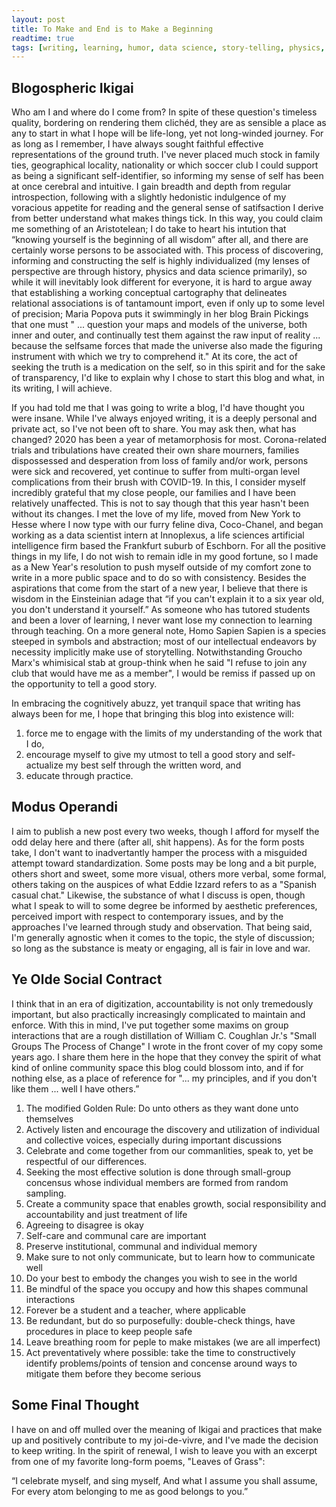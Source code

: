 ```yaml
---
layout: post
title: To Make and End is to Make a Beginning
readtime: true
tags: [writing, learning, humor, data science, story-telling, physics, history]
---
```


## Blogospheric Ikigai

Who am I and where do I come from? In spite of these question's timeless quality, bordering on rendering them clichéd, they are as sensible a place as any to start
in what I hope will be life-long, yet not long-winded journey. For as long as I remember, I have always sought faithful effective representations of the ground truth.
I've never placed much stock in family ties, geographical locality, nationality or which soccer club I could support as being a significant self-identifier, so 
informing my sense of self has been at once cerebral and intuitive. I gain breadth and depth from regular introspection, following with a slightly hedonistic 
indulgence of my voracious appetite for reading and the general sense of satifsaction I derive from better understand what makes things tick. In this way, you could
claim me something of an Aristotelean; I do take to heart his intution that “knowing yourself is the beginning of all wisdom” after all, and there are certainly 
worse persons to be associated with.  This process of discovering, informing and constructing the self is highly individualized (my lenses of perspective are through
history, physics and data science primarily), so while it will inevitably look different for everyone, it is hard to argue away that establishing a working conceptual 
cartography that delineates relational associations is of tantamount import, even if only up to some level of precision; Maria Popova puts it swimmingly in her blog 
Brain Pickings that one must " ... question your maps and models of the universe, both inner and outer, and continually test them against the raw input of reality ... 
because the selfsame forces that made the universe also made the figuring instrument with which we try to comprehend it." At its core, the act of seeking the truth is 
a medication on the self, so in this spirit and for the sake of transparency, I'd like to explain why I chose to start this blog and what, in its writing, I will achieve. 

If you had told me that I was going to write a blog, I'd have thought you were insane. While I've always enjoyed writing, it is a deeply personal and private act, so I've 
not been oft to share. You may ask then, what has changed? 2020 has been a year of metamorphosis for most. Corona-related trials and tribulations have created their own 
share mourners, families dispossessed and desperation from loss of family and/or work, persons were sick and recovered, yet continue to suffer from multi-organ level 
complications from their brush with COVID-19. In this, I consider myself incredibly grateful that my close people, our families and I have been relatively unaffected. This 
is not to say though that this year hasn't been without its changes. I met the love of my life, moved from New York to Hesse where I now type with our furry feline diva,
Coco-Chanel, and began working as a data scientist intern at Innoplexus, a life sciences artificial intelligence firm based the Frankfurt suburb of Eschborn. For all 
the positive things in my life, I do not wish to remain idle in my good fortune, so I made as a New Year's resolution to push myself outside of my comfort zone to write in
a more public space and to do so with consistency. Besides the aspirations that come from the start of a new year, I believe that there is wisdom in the Einsteinian adage that
“if you can't explain it to a six year old, you don't understand it yourself.” As someone who has tutored students and been a lover of learning, I never want lose my connection
to learning through teaching. On a more general note, Homo Sapien Sapien is a species steeped in symbols and abstraction; most of our intellectual endeavors by necessity
implicitly make use of storytelling. Notwithstanding Groucho Marx's whimisical stab at group-think when he said "I refuse to join any club that would have me as a member",
I would be remiss if passed up on the opportunity to tell a good story.
  
In embracing the cognitively abuzz, yet tranquil space that writing has always been for me, I hope that bringing this blog into existence will:
  1. force me to engage with the limits of my understanding of the work that I do,
  2. encourage myself to give my utmost to tell a good story and self-actualize my best self through the written word, and 
  3. educate through practice.
  
## Modus Operandi

I aim to publish a new post every two weeks, though I afford for myself the odd delay here and there (after all, shit happens). As for the form posts take, I don't want to 
inadvertantly hamper the process with a misguided attempt toward standardization. Some posts may be long and a bit purple, others short and sweet, some more visual, others more 
verbal, some formal, others taking on the auspices of what Eddie Izzard refers to as a "Spanish casual chat." Likewise, the substance of what I discuss is open, though what I 
speak to will to some degree be informed by aesthetic preferences, perceived import with respect to contemporary issues, and by the approaches I've learned through study and 
observation. That being said, I'm generally agnostic when it comes to the topic, the style of discussion; so long as the substance is meaty or engaging, all is fair in love and 
war.

## Ye Olde Social Contract

I think that in an era of digitization, accountability is not only tremedously important, but also practically increasingly complicated to maintain and enforce.
With this in mind, I've put together some maxims on group interactions that are a rough distillation of William C. Coughlan Jr.'s "Small Groups The Process of Change"
I wrote in the front cover of my copy some years ago. I share them here in the hope that they convey the spirit of what kind of online community space this blog could
blossom into, and if for nothing else, as a place of reference for "... my principles, and if you don't like them ... well I have others.” 
  1. The modified Golden Rule: Do unto others as they want done unto themselves
  2. Actively listen and encourage the discovery and utilization of individual and collective voices, especially during important discussions
  3. Celebrate and come together from our commanlities, speak to, yet be respectful of our differences.
  4. Seeking the most effective solution is done through small-group concensus whose individual members are formed from random sampling.
  5. Create a community space that enables growth, social responsibility and accountability and just treatment of life
  6. Agreeing to disagree is okay 
  7. Self-care and communal care are important
  8. Preserve institutional, communal and individual memory
  9. Make sure to not only communicate, but to learn how to communicate well
  10. Do your best to embody the changes you wish to see in the world
  11. Be mindful of the space you occupy and how this shapes communal interactions
  12. Forever be a student and a teacher, where applicable
  13. Be redundant, but do so purposefully: double-check things, have procedures in place to keep people safe
  14. Leave breathing room for peple to make mistakes (we are all imperfect)
  15. Act preventatively where possible: take the time to constructively identify problems/points of tension and concense around ways to mitigate them before they become serious

## Some Final Thought
 
I have on and off mulled over the meaning of Ikigai and practices that make up and positively contribute to my joi-de-vivre, and I've made the decision to keep writing. 
In the spirit of renewal, I wish to leave you with an excerpt from one of my favorite long-form poems, "Leaves of Grass":
  
  “I celebrate myself, and sing myself,
  And what I assume you shall assume,
  For every atom belonging to me as good belongs to you.”
